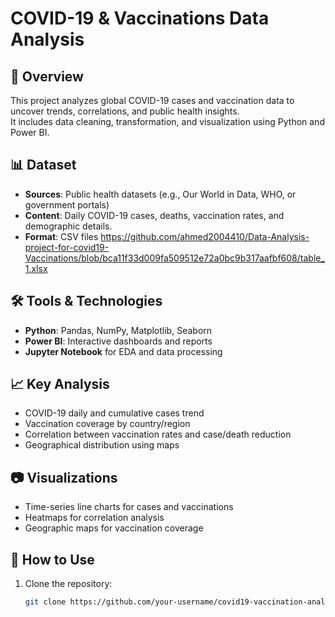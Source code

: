# COVID-19 & Vaccinations Data Analysis

## 📌 Overview
This project analyzes global COVID-19 cases and vaccination data to uncover trends, correlations, and public health insights.  
It includes data cleaning, transformation, and visualization using Python and Power BI.

## 📊 Dataset
- **Sources**: Public health datasets (e.g., Our World in Data, WHO, or government portals)
- **Content**: Daily COVID-19 cases, deaths, vaccination rates, and demographic details.
- **Format**: CSV files
https://github.com/ahmed2004410/Data-Analysis-project-for-covid19-Vaccinations/blob/bca11f33d009fa509512e72a0bc9b317aafbf608/table_1.xlsx


## 🛠 Tools & Technologies
- **Python**: Pandas, NumPy, Matplotlib, Seaborn
- **Power BI**: Interactive dashboards and reports
- **Jupyter Notebook** for EDA and data processing

## 📈 Key Analysis
- COVID-19 daily and cumulative cases trend
- Vaccination coverage by country/region
- Correlation between vaccination rates and case/death reduction
- Geographical distribution using maps

## 📷 Visualizations
- Time-series line charts for cases and vaccinations
- Heatmaps for correlation analysis
- Geographic maps for vaccination coverage

## 🚀 How to Use
1. Clone the repository:
   ```bash
   git clone https://github.com/your-username/covid19-vaccination-analysis.git
